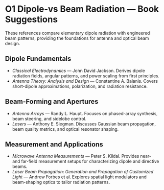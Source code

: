 # O1 Dipole-vs Beam Radiation — Book Suggestions

These references compare elementary dipole radiation with engineered beam patterns, providing the foundations for antenna and optical beam design.

## Dipole Fundamentals
- *Classical Electrodynamics* — John David Jackson. Derives dipole radiation fields, angular patterns, and power scaling from first principles.
- *Antenna Theory: Analysis and Design* — Constantine A. Balanis. Covers short-dipole approximations, polarization, and radiation resistance.

## Beam-Forming and Apertures
- *Antenna Arrays* — Randy L. Haupt. Focuses on phased-array synthesis, beam steering, and sidelobe control.
- *Lasers* — Anthony E. Siegman. Discusses Gaussian beam propagation, beam quality metrics, and optical resonator shaping.

## Measurement and Applications
- *Microwave Antenna Measurements* — Peter S. Kildal. Provides near- and far-field measurement setups for characterizing dipole and directive beams.
- *Laser Beam Propagation: Generation and Propagation of Customized Light* — Andrew Forbes et al. Explores spatial light modulators and beam-shaping optics to tailor radiation patterns.
